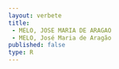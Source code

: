 ```yaml
---
layout: verbete
title:
 - MELO, JOSE MARIA DE ARAGAO
 - MELO, José Maria de Aragão
published: false
type: R
---
```



